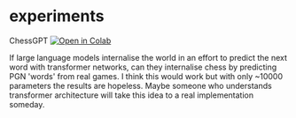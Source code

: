 experiments
===========

ChessGPT [![Open in Colab](https://colab.research.google.com/assets/colab-badge.svg)](https://colab.research.google.com/github/tailuge/experiments/blob/master/ChessGPT.ipynb)

If large language models internalise the world in an effort to predict the next word with transformer networks, can they internalise chess by predicting PGN 'words' from real games.
I think this would work but with only ~10000 parameters the results are hopeless. Maybe someone who understands transformer architecture will take this idea to a real implementation someday.


